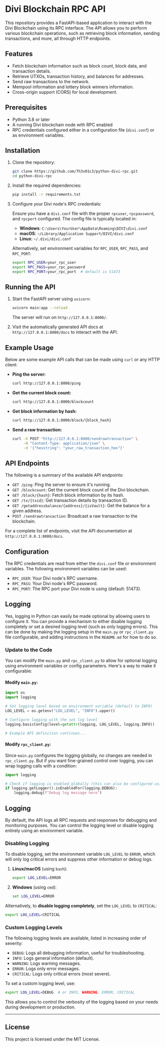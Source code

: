 # Divi Blockchain RPC API

This repository provides a FastAPI-based application to interact with the Divi Blockchain using its RPC interface. The API allows you to perform various blockchain operations, such as retrieving block information, sending transactions, and more, all through HTTP endpoints.

## Features

- Fetch blockchain information such as block count, block data, and transaction details.
- Retrieve UTXOs, transaction history, and balances for addresses.
- Send raw transactions to the network.
- Mempool information and lottery block winners information.
- Cross-origin support (CORS) for local development.

## Prerequisites

- Python 3.8 or later
- A running Divi blockchain node with RPC enabled
- RPC credentials configured either in a configuration file (`divi.conf`) or as environment variables.

## Installation

1. Clone the repository:

   ```bash
   git clone https://github.com/7h3v01c3/python-divi-rpc.git
   cd python-divi-rpc
   ```

2. Install the required dependencies:

   ```bash
   pip install -r requirements.txt
   ```

3. Configure your Divi node's RPC credentials:

   Ensure you have a `divi.conf` file with the proper `rpcuser`, `rpcpassword`, and `rpcport` configured. The config file is typically located in:
   
   - **Windows**: `C:\Users\YourUser\AppData\Roaming\DIVI\divi.conf`
   - **macOS**: `~/Library/Application Support/DIVI/divi.conf`
   - **Linux**: `~/.divi/divi.conf`
   
   Alternatively, set environment variables for `RPC_USER`, `RPC_PASS`, and `RPC_PORT`:
   
   ```bash
   export RPC_USER=your_rpc_user
   export RPC_PASS=your_rpc_password
   export RPC_PORT=your_rpc_port  # default is 51473
   ```

## Running the API

1. Start the FastAPI server using `uvicorn`:

   ```bash
   uvicorn main:app --reload
   ```

   The server will run on `http://127.0.0.1:8000/`.

2. Visit the automatically generated API docs at `http://127.0.0.1:8000/docs` to interact with the API.

## Example Usage

Below are some example API calls that can be made using `curl` or any HTTP client:

- **Ping the server:**

   ```bash
   curl http://127.0.0.1:8000/ping
   ```

- **Get the current block count:**

   ```bash
   curl http://127.0.0.1:8000/blockcount
   ```

- **Get block information by hash:**

   ```bash
   curl http://127.0.0.1:8000/block/{block_hash}
   ```

- **Send a raw transaction:**

   ```bash
   curl -X POST "http://127.0.0.1:8000/sendrawtransaction" \
        -H "Content-Type: application/json" \
        -d '{"hexstring": "your_raw_transaction_hex"}'
   ```

## API Endpoints

The following is a summary of the available API endpoints:

- `GET /ping`: Ping the server to ensure it's running.
- `GET /blockcount`: Get the current block count of the Divi blockchain.
- `GET /block/{hash}`: Fetch block information by its hash.
- `GET /tx/{txid}`: Get transaction details by transaction ID.
- `GET /getaddressbalance/{address}/{isVault}`: Get the balance for a given address.
- `POST /sendrawtransaction`: Broadcast a raw transaction to the blockchain.

For a complete list of endpoints, visit the API documentation at `http://127.0.0.1:8000/docs`.

## Configuration

The RPC credentials are read from either the `divi.conf` file or environment variables. The following environment variables can be used:

- `RPC_USER`: Your Divi node's RPC username.
- `RPC_PASS`: Your Divi node's RPC password.
- `RPC_PORT`: The RPC port your Divi node is using (default: 51473).

## Logging

Yes, logging in Python can easily be made optional by allowing users to configure it. You can provide a mechanism to either disable logging completely or set a desired logging level (such as only logging errors). This can be done by making the logging setup in the `main.py` or `rpc_client.py` file configurable, and adding instructions in the `README.md` for how to do so.

### Update to the Code

You can modify the `main.py` and `rpc_client.py` to allow for optional logging using environment variables or config parameters. Here's a way to make it configurable:

#### Modify `main.py`:

```python
import os
import logging

# Set logging level based on environment variable (default to INFO)
LOG_LEVEL = os.getenv("LOG_LEVEL", "INFO").upper()

# Configure logging with the set log level
logging.basicConfig(level=getattr(logging, LOG_LEVEL, logging.INFO))

# Example API definition continues...
```

#### Modify `rpc_client.py`:

Since `main.py` configures the logging globally, no changes are needed in `rpc_client.py`. But if you want fine-grained control over logging, you can wrap logging calls with a condition:

```python
import logging

# Check if logging is enabled globally (this can also be configured using an environment variable)
if logging.getLogger().isEnabledFor(logging.DEBUG):
    logging.debug(f"Debug log message here")
```


## Logging

By default, the API logs all RPC requests and responses for debugging and monitoring purposes. You can control the logging level or disable logging entirely using an environment variable.

### Disabling Logging

To disable logging, set the environment variable `LOG_LEVEL` to `ERROR`, which will only log critical errors and suppress other information or debug logs.

1. **Linux/macOS** (using `bash`):
   ```bash
   export LOG_LEVEL=ERROR
   ```

2. **Windows** (using `cmd`):
   ```cmd
   set LOG_LEVEL=ERROR
   ```

Alternatively, to **disable logging completely**, set the `LOG_LEVEL` to `CRITICAL`:
```bash
export LOG_LEVEL=CRITICAL
```

### Custom Logging Levels

The following logging levels are available, listed in increasing order of severity:
- `DEBUG`: Logs all debugging information, useful for troubleshooting.
- `INFO`: Logs general information (default).
- `WARNING`: Logs warning messages.
- `ERROR`: Logs only error messages.
- `CRITICAL`: Logs only critical errors (most severe).

To set a custom logging level, use:

```bash
export LOG_LEVEL=DEBUG  # or INFO, WARNING, ERROR, CRITICAL
```

This allows you to control the verbosity of the logging based on your needs during development or production.

---

## License

This project is licensed under the MIT License.